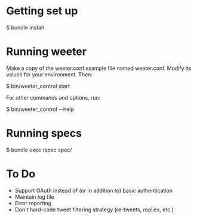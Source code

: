 Getting set up
==============

  $ bundle install


Running weeter
==============

Make a copy of the weeter.conf.example file named weeter.conf. Modify its values for your environment. Then:

  $ bin/weeter_control start

For other commands and options, run:

  $ bin/weeter_control --help


Running specs
=============

  $ bundle exec rspec spec/


To Do
=====

- Support OAuth instead of (or in addition to) basic authentication
- Maintain log file
- Error reporting
- Don't hard-code tweet filtering strategy (re-tweets, replies, etc.)
